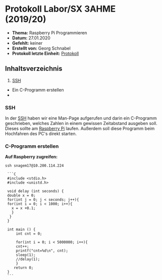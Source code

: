 # Protokoll Labor/SX 3AHME (2019/20)

* **Thema:** Raspberry Pi Programmieren
* **Datum:** 27.01.2020
* **Gefehlt:** keiner
* **Erstellt von:** Georg Schnabel
* **Protokoll letzte Einheit:** [Protokoll](protokoll_2020-01-20_snagem17.md)

## Inhaltsverzeichnis
1. [SSH](https://de.wikipedia.org/wiki/Secure_Shell)
* Ein C-Programm erstellen
* 

### SSH
In der [SSH](https://de.wikipedia.org/wiki/Secure_Shell) haben wir eine Man-Page aufgerufen und darin ein C-Programm geschrieben, welches Zahlen in einem gewissen Zeitabstand ausgeben soll. Dieses sollte am [Raspberry Pi](https://de.wikipedia.org/wiki/Raspberry_Pi) laufen. Außerdem soll diese Programm beim Hochfahren des PC's direkt starten.

### C-Programm erstellen

**Auf Raspberry zugreifen:** 
```
ssh snagem17@10.200.114.224
```


     ```C
     #include <stdio.h>
     #include <unistd.h>
     
     void delay (int seconds) {
     double x = 0;
     for(int j = 0; j < seconds; j++){
     for(int i = 0; i < 1000; i++){
       x = x +0.1;
       }
      }
     }
     
     int main () {
         int cnt = 0;
         
         for(int i = 0; i < 5000000; i++){
         cnt++;
         printf("cnt=%d\n", cnt);
         sleep(1);
         //delay(1);
         }
        return 0;
     }  
     ``` 
